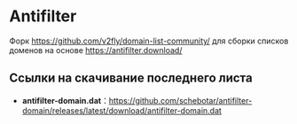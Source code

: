 # Antifilter

Форк <https://github.com/v2fly/domain-list-community/> для сборки списков доменов на основе <https://antifilter.download/>

## Ссылки на скачивание последнего листа

- **antifilter-domain.dat**：<https://github.com/schebotar/antifilter-domain/releases/latest/download/antifilter-domain.dat>
